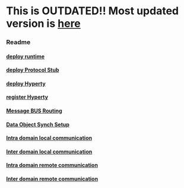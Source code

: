 **This is OUTDATED!! Most updated version is [here](https://github.com/reTHINK-project/dev-service-framework/blob/d3.2-working-docs/docs/specs/dynamic-view/basics/readme.md)**
===============================================================================================================================================================================

### Readme

#### [deploy runtime](deploy-runtime.md)

#### [deploy Protocol Stub](deploy-protostub.md)

#### [deploy Hyperty](deploy-hyperty.md)

#### [register Hyperty](register-hyperty.md)

#### [Message BUS Routing](bus-msg-routing.md)

#### [Data Object Synch Setup](create-sync-data-object.md)

#### [Intra domain local communication](intra-local-comm.md)

#### [Inter domain local communication](inter-local-comm.md)

#### [Intra domain remote communication](intra-remote-comm.md)

#### [Inter domain remote communication](inter-remote-comm.md)
